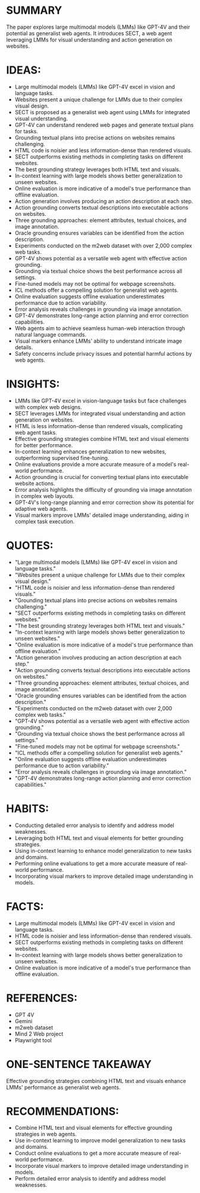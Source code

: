 # SUMMARY
The paper explores large multimodal models (LMMs) like GPT-4V and their potential as generalist web agents. It introduces SECT, a web agent leveraging LMMs for visual understanding and action generation on websites.

# IDEAS:
- Large multimodal models (LMMs) like GPT-4V excel in vision and language tasks.
- Websites present a unique challenge for LMMs due to their complex visual design.
- SECT is proposed as a generalist web agent using LMMs for integrated visual understanding.
- GPT-4V can understand rendered web pages and generate textual plans for tasks.
- Grounding textual plans into precise actions on websites remains challenging.
- HTML code is noisier and less information-dense than rendered visuals.
- SECT outperforms existing methods in completing tasks on different websites.
- The best grounding strategy leverages both HTML text and visuals.
- In-context learning with large models shows better generalization to unseen websites.
- Online evaluation is more indicative of a model's true performance than offline evaluation.
- Action generation involves producing an action description at each step.
- Action grounding converts textual descriptions into executable actions on websites.
- Three grounding approaches: element attributes, textual choices, and image annotation.
- Oracle grounding ensures variables can be identified from the action description.
- Experiments conducted on the m2web dataset with over 2,000 complex web tasks.
- GPT-4V shows potential as a versatile web agent with effective action grounding.
- Grounding via textual choice shows the best performance across all settings.
- Fine-tuned models may not be optimal for webpage screenshots.
- ICL methods offer a compelling solution for generalist web agents.
- Online evaluation suggests offline evaluation underestimates performance due to action variability.
- Error analysis reveals challenges in grounding via image annotation.
- GPT-4V demonstrates long-range action planning and error correction capabilities.
- Web agents aim to achieve seamless human-web interaction through natural language commands.
- Visual markers enhance LMMs' ability to understand intricate image details.
- Safety concerns include privacy issues and potential harmful actions by web agents.

# INSIGHTS:
- LMMs like GPT-4V excel in vision-language tasks but face challenges with complex web designs.
- SECT leverages LMMs for integrated visual understanding and action generation on websites.
- HTML is less information-dense than rendered visuals, complicating web agent tasks.
- Effective grounding strategies combine HTML text and visual elements for better performance.
- In-context learning enhances generalization to new websites, outperforming supervised fine-tuning.
- Online evaluations provide a more accurate measure of a model's real-world performance.
- Action grounding is crucial for converting textual plans into executable website actions.
- Error analysis highlights the difficulty of grounding via image annotation in complex web layouts.
- GPT-4V's long-range planning and error correction show its potential for adaptive web agents.
- Visual markers improve LMMs' detailed image understanding, aiding in complex task execution.

# QUOTES:
- "Large multimodal models (LMMs) like GPT-4V excel in vision and language tasks."
- "Websites present a unique challenge for LMMs due to their complex visual design."
- "HTML code is noisier and less information-dense than rendered visuals."
- "Grounding textual plans into precise actions on websites remains challenging."
- "SECT outperforms existing methods in completing tasks on different websites."
- "The best grounding strategy leverages both HTML text and visuals."
- "In-context learning with large models shows better generalization to unseen websites."
- "Online evaluation is more indicative of a model's true performance than offline evaluation."
- "Action generation involves producing an action description at each step."
- "Action grounding converts textual descriptions into executable actions on websites."
- "Three grounding approaches: element attributes, textual choices, and image annotation."
- "Oracle grounding ensures variables can be identified from the action description."
- "Experiments conducted on the m2web dataset with over 2,000 complex web tasks."
- "GPT-4V shows potential as a versatile web agent with effective action grounding."
- "Grounding via textual choice shows the best performance across all settings."
- "Fine-tuned models may not be optimal for webpage screenshots."
- "ICL methods offer a compelling solution for generalist web agents."
- "Online evaluation suggests offline evaluation underestimates performance due to action variability."
- "Error analysis reveals challenges in grounding via image annotation."
- "GPT-4V demonstrates long-range action planning and error correction capabilities."

# HABITS:
- Conducting detailed error analysis to identify and address model weaknesses.
- Leveraging both HTML text and visual elements for better grounding strategies.
- Using in-context learning to enhance model generalization to new tasks and domains.
- Performing online evaluations to get a more accurate measure of real-world performance.
- Incorporating visual markers to improve detailed image understanding in models.

# FACTS:
- Large multimodal models (LMMs) like GPT-4V excel in vision and language tasks.
- HTML code is noisier and less information-dense than rendered visuals.
- SECT outperforms existing methods in completing tasks on different websites.
- In-context learning with large models shows better generalization to unseen websites.
- Online evaluation is more indicative of a model's true performance than offline evaluation.

# REFERENCES:
- GPT 4V
- Gemini
- m2web dataset
- Mind 2 Web project
- Playwright tool

# ONE-SENTENCE TAKEAWAY
Effective grounding strategies combining HTML text and visuals enhance LMMs' performance as generalist web agents.

# RECOMMENDATIONS:
- Combine HTML text and visual elements for effective grounding strategies in web agents.
- Use in-context learning to improve model generalization to new tasks and domains.
- Conduct online evaluations to get a more accurate measure of real-world performance.
- Incorporate visual markers to improve detailed image understanding in models.
- Perform detailed error analysis to identify and address model weaknesses.